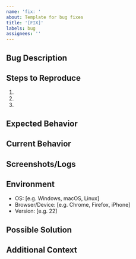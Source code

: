 ```yaml
---
name: 'fix: '
about: Template for bug fixes
title: '[FIX]'
labels: bug
assignees: ''
---
```


## Bug Description

<!-- Provide a clear and concise description of the bug -->

## Steps to Reproduce

<!-- List the steps to reproduce the behavior -->

1.
2.
3.

## Expected Behavior

<!-- Describe what you expected to happen -->

## Current Behavior

<!-- Describe what actually happens -->

## Screenshots/Logs

<!-- If applicable, add screenshots or logs to help explain the problem -->

## Environment

<!-- Please complete the following information -->

- OS: [e.g. Windows, macOS, Linux]
- Browser/Device: [e.g. Chrome, Firefox, iPhone]
- Version: [e.g. 22]

## Possible Solution

<!-- If you have suggestions on how to fix the bug -->

## Additional Context

<!-- Add any other context about the problem here -->
